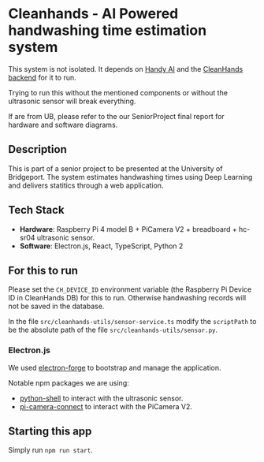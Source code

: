 # Cleanhands - AI Powered handwashing time estimation system

This system is not isolated. It depends on [Handy AI](https://github.com/ChristoferBerruz/handy-as-a-service)
and the [CleanHands backend](https://github.com/ChristoferBerruz/Flask-Server) for it to run.

Trying to run this without the mentioned components or without the ultrasonic sensor
will break everything.

If are from UB, please refer to the our SeniorProject final report for hardware and software diagrams.

## Description
This is part of a senior project to be presented at the University of Bridgeport.
The system estimates handwashing times using Deep Learning
and delivers statitics through a web application.

## Tech Stack
 - **Hardware**: Raspberry Pi 4 model B + PiCamera V2 + breadboard + hc-sr04 ultrasonic sensor.
 - **Software**: Electron.js, React, TypeScript, Python 2

## For this to run
Please set the ```CH_DEVICE_ID``` environment variable (the Raspberry Pi Device ID in CleanHands DB)
for this to run. Otherwise handwashing records will not be saved in the database.

In the file ```src/cleanhands-utils/sensor-service.ts``` modify the ```scriptPath``` to be the absolute
path of the file ```src/cleanhands-utils/sensor.py```.

### Electron.js
We used [electron-forge](https://www.electronforge.io/) to bootstrap and manage the application.

Notable npm packages we are using:
 - [python-shell](https://www.npmjs.com/package/python-shell) to interact with the ultrasonic sensor.
 - [pi-camera-connect](https://www.npmjs.com/package/pi-camera-connect) to interact with the PiCamera V2.

## Starting this app

Simply run ```npm run start```.